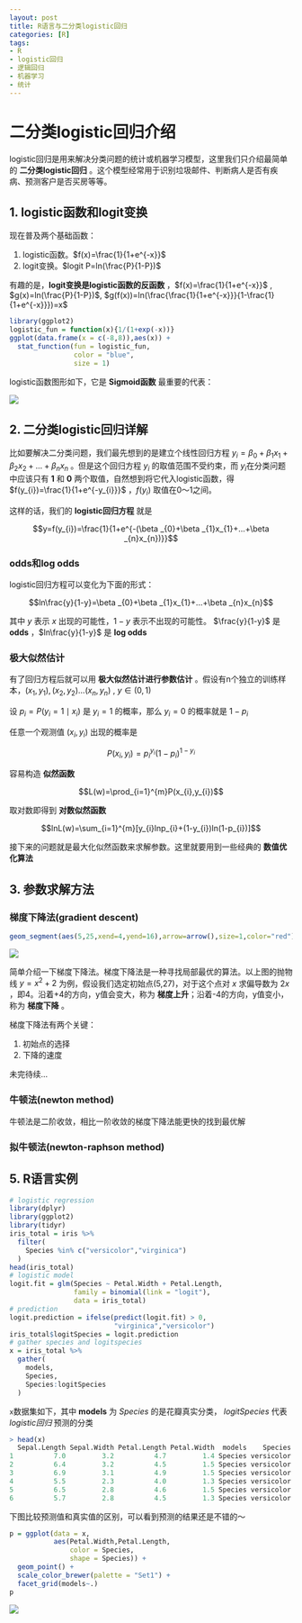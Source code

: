 ```yaml
---
layout: post
title: R语言与二分类logistic回归
categories: [R]
tags:
- R
- logistic回归
- 逻辑回归
- 机器学习
- 统计
---
```


# 二分类logistic回归介绍

logistic回归是用来解决分类问题的统计或机器学习模型，这里我们只介绍最简单的 **二分类logistic回归** 。这个模型经常用于识别垃圾邮件、判断病人是否有疾病、预测客户是否买房等等。

## 1. logistic函数和logit变换

现在普及两个基础函数：

1. logistic函数。$f(x)=\frac{1}{1+e^{-x}}$
2. logit变换。$logit P=ln(\frac{P}{1-P})$

有趣的是，**logit变换是logistic函数的反函数** ，$f(x)=\frac{1}{1+e^{-x}}$ , $g(x)=ln(\frac{P}{1-P})$, $g(f(x))=ln(\frac{\frac{1}{1+e^{-x}}}{1-\frac{1}{1+e^{-x}}})=x$

```r
library(ggplot2)
logistic_fun = function(x){1/(1+exp(-x))}
ggplot(data.frame(x = c(-8,8)),aes(x)) +
  stat_function(fun = logistic_fun,
                color = "blue",
                size = 1)
```

logistic函数图形如下，它是 **Sigmoid函数** 最重要的代表：

![](https://raw.githubusercontent.com/lixinyao/lixinyao.github.io/master/pictures/2016/logistic_fun.png)

## 2. 二分类logistic回归详解

比如要解决二分类问题，我们最先想到的是建立个线性回归方程 $y_{i}=\beta_{0}+\beta_{1}x_{1}+\beta_{2}x_{2}+...+\beta_{n}x_{n}$ 。但是这个回归方程 $y_{i}$ 的取值范围不受约束，而 $y_{i}$在分类问题中应该只有 **1** 和 **0** 两个取值，自然想到将它代入logistic函数，得 $f(y_{i})=\frac{1}{1+e^{-y_{i}}}$ ，$f(y_{i})$ 取值在0～1之间。

这样的话，我们的 **logistic回归方程** 就是

$$y=f(y_{i})=\frac{1}{1+e^{-(\beta _{0}+\beta _{1}x_{1}+...+\beta _{n}x_{n})}}$$

### odds和log odds

logistic回归方程可以变化为下面的形式：

$$ln\frac{y}{1-y}=\beta _{0}+\beta _{1}x_{1}+...+\beta _{n}x_{n}$$

其中 $y$ 表示 $x$ 出现的可能性，$1-y$ 表示不出现的可能性。 $\frac{y}{1-y}$ 是 **odds** ，$ln\frac{y}{1-y}$ 是 **log odds**

### 极大似然估计

有了回归方程后就可以用 **极大似然估计进行参数估计** 。假设有n个独立的训练样本，$(x_{1},y_{1}),(x_{2},y_{2})...(x_{n},y_{n})$ , $y\in (0,1)$

设 $p_{i}=P(y_{i}=1\mid x_{i})$ 是 $y_{i}=1$ 的概率，那么 $y_{i}=0$ 的概率就是 $1-p_{i}$

任意一个观测值 $(x_{i},y_{i})$ 出现的概率是

$$P(x_{i},y_{i})=p_{i}^{y_{i}}(1-p_{i})^{1-y_{i}}$$

容易构造 **似然函数**

$$L(w)=\prod_{i=1}^{m}P(x_{i},y_{i})$$

取对数即得到 **对数似然函数**

$$lnL(w)=\sum_{i=1}^{m}[y_{i}lnp_{i}+(1-y_{i})ln(1-p_{i})]$$

接下来的问题就是最大化似然函数来求解参数。这里就要用到一些经典的 **数值优化算法**

## 3. 参数求解方法

### 梯度下降法(gradient descent)

```r
geom_segment(aes(5,25,xend=4,yend=16),arrow=arrow(),size=1,color="red")
```

![](https://raw.githubusercontent.com/lixinyao/lixinyao.github.io/master/pictures/2016/gradient_descent.png)

简单介绍一下梯度下降法。梯度下降法是一种寻找局部最优的算法。以上图的抛物线 $y=x^{2}+2$ 为例，假设我们选定初始点(5,27)，对于这个点对 $x$ 求偏导数为 $2x$ ，即4。沿着+4的方向，y值会变大，称为 **梯度上升**；沿着-4的方向，y值变小，称为 **梯度下降** 。

梯度下降法有两个关键：
1. 初始点的选择
2. 下降的速度

未完待续...

### 牛顿法(newton method)

牛顿法是二阶收敛，相比一阶收敛的梯度下降法能更快的找到最优解

### 拟牛顿法(newton-raphson method)

## 5. R语言实例

```r
# logistic regression
library(dplyr)
library(ggplot2)
library(tidyr)
iris_total = iris %>%
  filter(
    Species %in% c("versicolor","virginica")
  )
head(iris_total)
# logistic model
logit.fit = glm(Species ~ Petal.Width + Petal.Length,
                family = binomial(link = "logit"),
                data = iris_total)
# prediction
logit.prediction = ifelse(predict(logit.fit) > 0,
                          "virginica","versicolor")
iris_total$logitSpecies = logit.prediction
# gather species and logitspecies
x = iris_total %>%
  gather(
    models,
    Species,
    Species:logitSpecies
  )
```

`x`数据集如下，其中 **models** 为 *Species* 的是花瓣真实分类， *logitSpecies* 代表 *logistic回归* 预测的分类

```r
> head(x)
  Sepal.Length Sepal.Width Petal.Length Petal.Width  models    Species
1          7.0         3.2          4.7         1.4 Species versicolor
2          6.4         3.2          4.5         1.5 Species versicolor
3          6.9         3.1          4.9         1.5 Species versicolor
4          5.5         2.3          4.0         1.3 Species versicolor
5          6.5         2.8          4.6         1.5 Species versicolor
6          5.7         2.8          4.5         1.3 Species versicolor
```

下图比较预测值和真实值的区别，可以看到预测的结果还是不错的～

```r
p = ggplot(data = x,
           aes(Petal.Width,Petal.Length,
               color = Species,
               shape = Species)) +
  geom_point() +
  scale_color_brewer(palette = "Set1") +
  facet_grid(models~.)
p
```
![](https://raw.githubusercontent.com/lixinyao/lixinyao.github.io/master/pictures/2016/iris_logistic.png)
